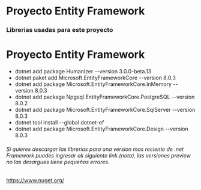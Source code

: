 
# Proyecto Entity Framework

### Librerias usadas para este proyecto
# Proyecto Entity Framework

- dotnet add package Humanizer --version 3.0.0-beta.13
- dotnet paket add Microsoft.EntityFrameworkCore --version 8.0.3
- dotnet add package Microsoft.EntityFrameworkCore.InMemory --version 8.0.3
- dotnet add package Npgsql.EntityFrameworkCore.PostgreSQL --version 8.0.2
- dotnet add package Microsoft.EntityFrameworkCore.SqlServer --version 8.0.3
- dotnet tool install --global dotnet-ef
- dotnet add package Microsoft.EntityFrameworkCore.Design --version 8.0.3

###### Si quieres descargar las librerias para una version mas reciente de .net Framework puedes ingresar ak siguiente link.(nota), las versiones preview no las desargues tiene pequeños errores.
https://www.nuget.org/
